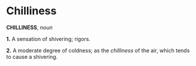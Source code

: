 # Chilliness

**CHILLINESS**, _noun_

**1.** A sensation of shivering; rigors.

**2.** A moderate degree of coldness; as the _chilliness_ of the air, which tends to cause a shivering.